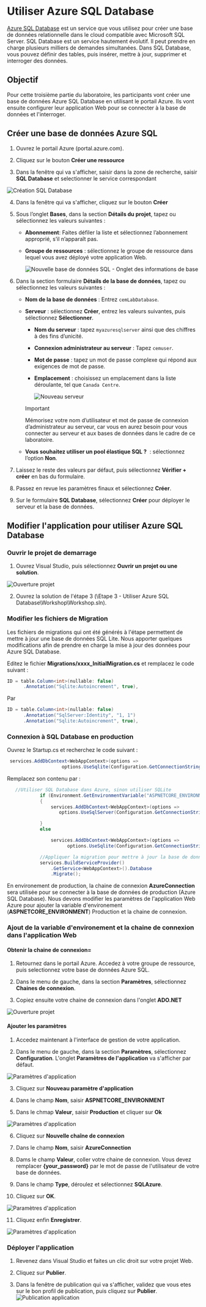 # Utiliser Azure SQL Database

<a href="https://docs.microsoft.com/fr-ca/azure/sql-database/">Azure SQL Database</a> est un service que vous utilisez pour créer une base de données relationnelle dans le cloud compatible avec Microsoft SQL Server. SQL Database est un service hautement évolutif. Il peut prendre en charge plusieurs milliers de demandes simultanées. Dans SQL Database, vous pouvez définir des tables, puis insérer, mettre à jour, supprimer et interroger des données.

##  Objectif

Pour cette troisième partie du laboratoire, les participants vont créer une base de données Azure SQL Database en utilisant le portail Azure. Ils vont ensuite configurer leur application Web pour se connecter à la base de données et l'interroger.

## Créer une base de données Azure SQL 

1. Ouvrez le portail Azure (portal.azure.com).

2. Cliquez sur le bouton **Créer une ressource**

3. Dans la fenêtre qui va s'afficher, saisir dans la zone de recherche, saisir **SQL Database** et selectionner le service correspondant

  ![Création SQL Database](./media/new-sql-db.png)

4. Dans la fenêtre qui va s'afficher, cliquez sur le bouton **Créer**

5. Sous l’onglet **Bases**, dans la section **Détails du projet**, tapez ou sélectionnez les valeurs suivantes :

   - **Abonnement**: Faites défiler la liste et sélectionnez l’abonnement approprié, s’il n’apparaît pas.
   - **Groupe de ressources** : sélectionnez le groupe de ressource dans lequel vous avez déployé votre application Web.
   
     ![Nouvelle base de données SQL - Onglet des informations de base](./media/new-sql-database-basic.PNG)

6. Dans la section formulaire **Détails de la base de données**, tapez ou sélectionnez les valeurs suivantes :

   - **Nom de la base de données** : Entrez `cemLabDatabase`.
   - **Serveur** : sélectionnez **Créer**, entrez les valeurs suivantes, puis sélectionnez **Sélectionner**.
       - **Nom du serveur** : tapez `myazuresqlserver` ainsi que des chiffres à des fins d’unicité.
       - **Connexion administrateur au serveur** : Tapez `cemuser`.
       - **Mot de passe** : tapez un mot de passe complexe qui répond aux exigences de mot de passe.
       - **Emplacement** : choisissez un emplacement dans la liste déroulante, tel que `Canada Centre`.

         ![Nouveau serveur](./media/new-server.PNG)

      > [!IMPORTANT]
      > Mémorisez votre nom d’utilisateur et mot de passe de connexion d’administrateur au serveur, car vous en aurez besoin pour vous connecter au serveur et aux bases de données dans le cadre de ce laboratoire.

   - **Vous souhaitez utiliser un pool élastique SQL ?**  : sélectionnez l’option **Non**.
  

7. Laissez le reste des valeurs par défaut, puis sélectionnez **Vérifier + créer** en bas du formulaire.

11. Passez en revue les paramètres finaux et sélectionnez **Créer**.

11. Sur le formulaire **SQL Database**, sélectionnez **Créer** pour déployer le serveur et la base de données.

## Modifier l'application pour utiliser Azure SQL Database

### Ouvrir le projet de demarrage</a>

1. Ouvrez Visual Studio, puis sélectionnez **Ouvrir un projet ou une solution**.

 ![Ouverture projet](./media/open-project.png)

2. Ouvrez la solution de l'étape 3 (\Etape 3 - Utiliser Azure SQL Database\Workshop\Workshop.sln).

### Modifier les fichiers de Migration

Les fichiers de migrations qui ont été générés à l'étape permettent de mettre à jour une base de données SQL Lite. Nous apporter quelques modifications afin de prendre en charge la mise à jour des données pour Azure SQL Database.

Editez le fichier **Migrations/xxxx_InitialMigration.cs** et remplacez le code suivant :

```cs
ID = table.Column<int>(nullable: false)
      .Annotation("Sqlite:Autoincrement", true),
```

Par 

```cs
ID = table.Column<int>(nullable: false)
      .Annotation("SqlServer:Identity", "1, 1")
      .Annotation("Sqlite:Autoincrement", true),
```

### Connexion à SQL Database en production

Ouvrez le Startup.cs et recherchez le code suivant :

```cs
 services.AddDbContext<WebAppContext>(options =>
                    options.UseSqlite(Configuration.GetConnectionString("LocalConnection")));
```

Remplacez son contenu par :

```cs
   //Utiliser SQL Database dans Azure, sinon utiliser SQLite
            if (Environment.GetEnvironmentVariable("ASPNETCORE_ENVIRONMENT") == "Production")
            {
                services.AddDbContext<WebAppContext>(options =>
                   options.UseSqlServer(Configuration.GetConnectionString("AzureConnection")));

            }
            else

                services.AddDbContext<WebAppContext>(options =>
                      options.UseSqlite(Configuration.GetConnectionString("LocalConnection")));

            //Appliquer la migration pour mettre à jour la base de données
            services.BuildServiceProvider()
                .GetService<WebAppContext>().Database
                .Migrate();
```

En environement de production, la chaine de connexion **AzureConnection** sera utilisée pour se connecter à la base de données de production (Azure SQL Database). Nous devons modifier les paramètres de l'application Web Azure pour ajouter la variable d'environement (**ASPNETCORE_ENVIRONMENT**) Production et la chaine de connexion.

### Ajout de la variable d'environement et la chaine de connexion dans l'application Web

#### Obtenir la chaine de connexion=

1. Retournez dans le portail Azure. Accedez à votre groupe de ressource, puis selectionnez votre base de données Azure SQL.

2. Dans le menu de gauche, dans la section **Paramètres**, sélectionnez **Chaines de connexion**.

3. Copiez ensuite votre chaine de connexion dans l'onglet **ADO.NET**

 ![Ouverture projet](./media/connectionstring.png)

#### Ajouter les paramètres

1. Accedez maintenant à l'interface de gestion de votre application.

2. Dans le menu de gauche, dans la section **Paramètres**, sélectionnez **Configuration**.  L'onglet **Paramètres de l'application** va s'afficher par défaut.

![Paramètres d'application](./media/app-service-parameter.png)

3. Cliquez sur **Nouveau paramètre d'application**

4. Dans le champ **Nom**, saisir **ASPNETCORE_ENVIRONMENT**

5. Dans le chmap **Valeur**, saisir **Production** et cliquer sur **Ok**

![Paramètres d'application](./media/add-parameters.PNG)

6. Cliquez sur **Nouvelle chaîne de connexion**

7. Dans le champ **Nom**, saisir **AzureConnection**

8. Dams le champ **Valeur**, coller votre chaine de connexion. Vous devez remplacer **{your_password}** par le mot de passe de l'utilisateur de votre base de données.

9. Dans le champ **Type**, déroulez et sélectionnez **SQLAzure**.

10. Cliquez sur **OK**.

![Paramètres d'application](./media/add-connectionstring.PNG)

11. Cliquez enfin **Enregistrer**.

![Paramètres d'application](./media/save-parameters.png)

### Déployer l'application

1. Revenez dans Visual Studio et faites un clic droit sur votre projet Web. 

2. Cliquez sur **Publier**.

3. Dans la fenêtre de publication qui va s'afficher, validez que vous etes sur le bon profil de publication, puis cliquez sur **Publier**.
![Publication application](./media/publish.PNG)


